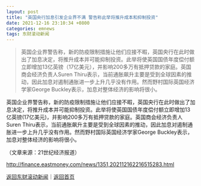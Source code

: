 ```yaml
---
layout: post
title: "英国央行加息引发企业界不满 警告称此举将推升成本和抑制投资"
date: 2021-12-16 23:10:34 +0800
categories: emnews
tags: 东财滚动新闻
---
```

> 英国企业界警告称，新的防疫限制措施让他们应接不暇，英国央行在此时做出了加息决定，将推升成本并可能抑制投资。此举将使英国国债年度偿付额立即增加13亿英镑（17亿美元），并影响200多万有抵押贷款的家庭。英国商会经济负责人Suren Thiru表示，当前通胀飙升主要是受到全球因素的推动，因此加息对遏制通胀进一步上升几乎没有作用。然而野村国际英国经济学家George Buckley表示，加息对整体经济的影响将很小。

<p>英国企业界警告称，新的防疫限制措施让他们应接不暇，英国央行在此时做出了加息决定，将推升成本并可能抑制投资。此举将使英国国债年度偿付额立即增加13亿英镑(17亿美元)，并影响200多万有抵押贷款的家庭。英国商会经济负责人Suren Thiru表示，当前通胀飙升主要是受到全球因素的推动，因此加息对遏制通胀进一步上升几乎没有作用。然而野村国际英国经济学家George Buckley表示，加息对整体经济的影响将很小。</p><p class="em_media">（文章来源：21世纪经济报道）</p>

<http://finance.eastmoney.com/news/1351,202112162216515283.html>

[返回东财滚动新闻](//finews.withounder.com/emnews/)｜[返回首页](//finews.withounder.com/)